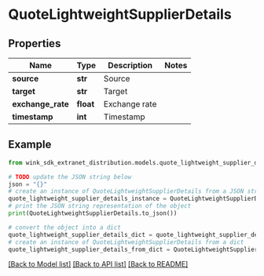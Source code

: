 # QuoteLightweightSupplierDetails


## Properties

Name | Type | Description | Notes
------------ | ------------- | ------------- | -------------
**source** | **str** | Source | 
**target** | **str** | Target | 
**exchange_rate** | **float** | Exchange rate | 
**timestamp** | **int** | Timestamp | 

## Example

```python
from wink_sdk_extranet_distribution.models.quote_lightweight_supplier_details import QuoteLightweightSupplierDetails

# TODO update the JSON string below
json = "{}"
# create an instance of QuoteLightweightSupplierDetails from a JSON string
quote_lightweight_supplier_details_instance = QuoteLightweightSupplierDetails.from_json(json)
# print the JSON string representation of the object
print(QuoteLightweightSupplierDetails.to_json())

# convert the object into a dict
quote_lightweight_supplier_details_dict = quote_lightweight_supplier_details_instance.to_dict()
# create an instance of QuoteLightweightSupplierDetails from a dict
quote_lightweight_supplier_details_from_dict = QuoteLightweightSupplierDetails.from_dict(quote_lightweight_supplier_details_dict)
```
[[Back to Model list]](../README.md#documentation-for-models) [[Back to API list]](../README.md#documentation-for-api-endpoints) [[Back to README]](../README.md)


